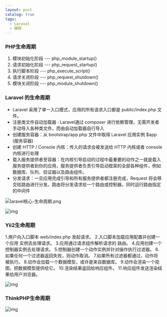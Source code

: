 ```yaml
---
layout: post
catalog: true
tags:
  - Laravel
  - 编程
---
```

### PHP生命周期

1. 模块初始化阶段  ---   php_module_startup()
2. 请求初始化阶段  ---   php_request_startup()
3. 执行脚本阶段     ---   php_execute_script()
4. 请求关闭阶段     ---   php_request_shutdown()
5. 模块关闭阶段     ---   php_module_shutdown()

 

### Laravel 的生命周期

- Laravel 采用了单一入口模式，应用的所有请求入口都是 public/index.php 文件。
- 注册类文件自动加载器 : Laravel通过 composer 进行依赖管理，无需开发者手动导入各种类文件，而由自动加载器自行导入
- 创建服务容器：从 bootstrap/app.php 文件中取得 Laravel 应用实例 $app (服务容器)
- 创建 HTTP / Console 内核：传入的请求会被发送给 HTTP 内核或者 console 内核进行处理
- 载入服务提供者至容器：在内核引导启动的过程中最重要的动作之一就是载入服务提供者到你的应用，服务提供者负责引导启动框架的全部各种组件，例如数据库、队列、验证器以及路由组件。
- 分发请求：一旦应用完成引导和所有服务提供者都注册完成，Request 将会移交给路由进行分发。路由将分发请求给一个路由或控制器，同时运行路由指定的中间件

![laravel核心-生命周期.png](https://upload-images.jianshu.io/upload_images/6943526-feef0b16f1185067.png?imageMogr2/auto-orient/strip%7CimageView2/2/w/1240)

![img](http://upload-images.jianshu.io/upload_images/6943526-9911f95a9c1ba73f?imageMogr2/auto-orient/strip%7CimageView2/2/w/1240)



### Yii2生命周期

1.用户向入口脚本 web/index.php 发起请求。
2.入口脚本加载应用配置并创建一个应用 实例去处理请求。
3.应用通过请求组件解析请求的 路由。
4.应用创建一个控制器实例去处理请求。
5.控制器创建一个动作实例并针对操作执行过滤器。
6.如果任何一个过滤器返回失败，则动作取消。
7.如果所有过滤器都通过，动作将被执行。
8.动作会加载一个数据模型，或许是来自数据库。
9.动作会渲染一个视图，把数据模型提供给它。
10.渲染结果返回给响应组件。
11.响应组件发送渲染结果给用户浏览器。

![img](http://upload-images.jianshu.io/upload_images/6943526-d41128d444d9240e?imageMogr2/auto-orient/strip%7CimageView2/2/w/1240)



### ThinkPHP生命周期

![img](http://upload-images.jianshu.io/upload_images/6943526-14b9bdbf1a24539e?imageMogr2/auto-orient/strip%7CimageView2/2/w/1240)

 

 
